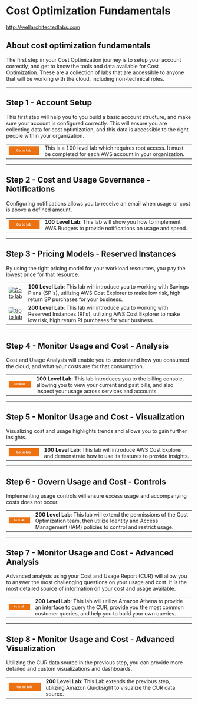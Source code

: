 # Cost Optimization Fundamentals
http://wellarchitectedlabs.com 

## About cost optimization fundamentals
The first step in your Cost Optimization journey is to setup your account correctly, and get to know the tools and data available for Cost Optimization. These are a collection of labs that are accessible to anyone that will be working with the cloud, including non-technical roles.


---

## Step 1 - Account Setup
This first step will help you to you build a basic account structure, and make sure your account is configured correctly. This will ensure you are collecting data for cost optimization, and this data is accessible to the right people within your organization.


| | |
|---|---|
| [![Go to lab](../common/images/gotolab.png)](./Cost_Fundamentals/100_1_AWS_Account_Setup/README.md) | This is a 100 level lab which requires root access. It must be completed for each AWS account in your organization. |

---

## Step 2 - Cost and Usage Governance - Notifications
Configuring notifications allows you to receive an email when usage or cost is above a defined amount.

| | |
|---|---|
| [![Go to lab](../common/images/gotolab.png)](./Cost_Fundamentals/100_2_Cost_and_Usage_Governance/README.md) | **100 Level Lab**: This lab will show you how to implement AWS Budgets to provide notifications on usage and spend. |

---

## Step 3 - Pricing Models - Reserved Instances
By using the right pricing model for your workload resources, you pay the lowest price for that resource.

| | |
|---|---|
| [![Go to lab](../../common/images/gotolab.png)](./Cost_Fundamentals/100_3_Pricing_Models/README.md) | **100 Level Lab**:  This lab will introduce you to working with Savings Plans (SP's), utilizing AWS Cost Explorer to make low risk, high return SP purchases for your business. |
| [![Go to lab](../../common/images/gotolab.png)](./Cost_Fundamentals/200_3_Pricing_Models/README.md) | **200 Level Lab**:  This lab will introduce you to working with Reserved Instances (RI's), utilizing AWS Cost Explorer to make low risk, high return RI purchases for your business. |

---

## Step 4 - Monitor Usage and Cost - Analysis
Cost and Usage Analysis will enable you to understand how you consumed the cloud, and what your costs are for that consumption.

| | |
| --- | --- |
| [![Go to lab](../common/images/gotolab.png)](./Cost_Fundamentals/100_4_Cost_and_Usage_Analysis/README.md) | **100 Level Lab**: This lab introduces you to the billing console, allowing you to view your current and past bills, and also inspect your usage across services and accounts. |

---

## Step 5 - Monitor Usage and Cost - Visualization
Visualizing cost and usage highlights trends and allows you to gain further insights.

| | |
|---|---|
| [![Go to lab](../common/images/gotolab.png)](./Cost_Fundamentals/100_5_Cost_Visualization/README.md) | **100 Level Lab**: This lab will introduce AWS Cost Explorer, and demonstrate how to use its features to provide insights. |

---

## Step 6 - Govern Usage and Cost - Controls
Implementing usage controls will ensure excess usage and accompanying costs does not occur.

| | | 
|---|---|
| [![Go to lab](../common/images/gotolab.png)](./Cost_Fundamentals/200_2_Cost_and_Usage_Governance/README.md) |  **200 Level Lab**: This lab will extend the permissions of the Cost Optimization team, then utilize Identity and Access Management (IAM) policies to control and restrict usage. | 

---

## Step 7 - Monitor Usage and Cost - Advanced Analysis
Advanced analysis using your Cost and Usage Report (CUR) will allow you to answer the most challenging questions on your usage and cost. It is the most detailed source of information on your cost and usage available.

| | | 
|---|---|
| [![Go to lab](../common/images/gotolab.png)](./Cost_Fundamentals/200_4_Cost_and_Usage_Analysis/README.md) | **200 Level Lab**: This lab will utilize Amazon Athena to provide an interface to query the CUR, provide you the most common customer queries, and help you to build your own queries. |

---

## Step 8 - Monitor Usage and Cost - Advanced Visualization
Utilizing the CUR data source in the previous step, you can provide more detailed and custom visualizations and dashboards.

| | | 
|---|---|
| [![Go to lab](../common/images/gotolab.png)](./Cost_Fundamentals/200_5_Cost_Visualization/README.md) | **200 Level Lab**: This Lab extends the previous step, utilizing Amazon Quicksight to visualize the CUR data source. |
 
 

